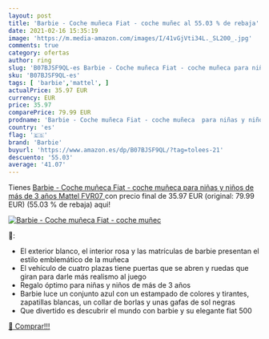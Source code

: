 ```yaml
---
layout: post
title: 'Barbie - Coche muñeca Fiat - coche muñec al 55.03 % de rebaja'
date: 2021-02-16 15:35:19
image: 'https://m.media-amazon.com/images/I/41vGjVti34L._SL200_.jpg'
comments: true
category: ofertas
author: ring
slug: 'B07BJSF9QL-es Barbie - Coche muñeca Fiat - coche muñeca para niñas y...'
sku: 'B07BJSF9QL-es'
tags: [ 'barbie','mattel', ]
actualPrice: 35.97 EUR
currency: EUR
price: 35.97
comparePrice: 79.99 EUR
prodname: 'Barbie - Coche muñeca Fiat - coche muñeca  para niñas y niños de más de 3 años  Mattel FVR07 '
country: 'es'
flag: '🇪🇸'
brand: 'Barbie'
buyurl: 'https://www.amazon.es/dp/B07BJSF9QL/?tag=tolees-21'
descuento: '55.03'
average: '41.07'
---
```


Tienes [Barbie - Coche muñeca Fiat - coche muñeca  para niñas y niños de más de 3 años  Mattel FVR07 ](https://www.amazon.es/dp/B07BJSF9QL/?tag=tolees-21) con precio final de  35.97 EUR (original: 79.99 EUR) (55.03 %  de rebaja) aqui!

[![Barbie - Coche muñeca Fiat - coche muñec](https://m.media-amazon.com/images/I/41vGjVti34L._SL200_.jpg)](https://www.amazon.es/dp/B07BJSF9QL/?tag=tolees-21)

🔎:

- El exterior blanco, el interior rosa y las matrículas de barbie presentan el estilo emblemático de la muñeca
- El vehículo de cuatro plazas tiene puertas que se abren y ruedas que giran para darle más realismo al juego
- Regalo óptimo para niñas y niños de más de 3 años
- Barbie luce un conjunto azul con un estampado de colores y tirantes, zapatillas blancas, un collar de borlas y unas gafas de sol negras
- Que divertido es descubrir el mundo con barbie y su elegante fiat 500

[🛒 Comprar!!!](https://www.amazon.es/dp/B07BJSF9QL/?tag=tolees-21)
